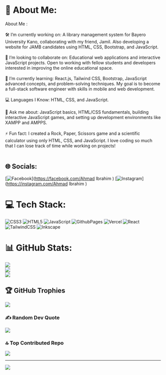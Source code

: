 # 💫 About Me:
About Me :<br><br>🛠 I’m currently working on: A library management system for Bayero University Kano, collaborating with my friend, Jamil. Also developing a website for JAMB candidates using HTML, CSS, Bootstrap, and JavaScript.<br><br>🤝 I’m looking to collaborate on: Educational web applications and interactive JavaScript projects. Open to working with fellow students and developers interested in improving the online educational space.<br><br>🌱 I’m currently learning: React.js, Tailwind CSS, Bootstrap, JavaScript advanced concepts, and problem-solving techniques. My goal is to become a full-stack software engineer with skills in mobile and web development.<br><br>💻 Languages I Know: HTML, CSS, and JavaScript.<br><br>💬 Ask me about: JavaScript basics, HTML/CSS fundamentals, building interactive JavaScript games, and setting up development environments like XAMPP and AMPPS.<br><br>⚡ Fun fact: I created a Rock, Paper, Scissors game and a scientific calculator using only HTML, CSS, and JavaScript. I love coding so much that I can lose track of time while working on projects!<br><br>


## 🌐 Socials:
[![Facebook](https://img.shields.io/badge/Facebook-%231877F2.svg?logo=Facebook&logoColor=white)](https://facebook.com/Ahmad Ibrahim ) [![Instagram](https://img.shields.io/badge/Instagram-%23E4405F.svg?logo=Instagram&logoColor=white)](https://instagram.com/Ahmad Ibrahim ) 

# 💻 Tech Stack:
![CSS3](https://img.shields.io/badge/css3-%231572B6.svg?style=for-the-badge&logo=css3&logoColor=white) ![HTML5](https://img.shields.io/badge/html5-%23E34F26.svg?style=for-the-badge&logo=html5&logoColor=white) ![JavaScript](https://img.shields.io/badge/javascript-%23323330.svg?style=for-the-badge&logo=javascript&logoColor=%23F7DF1E) ![GithubPages](https://img.shields.io/badge/github%20pages-121013?style=for-the-badge&logo=github&logoColor=white) ![Vercel](https://img.shields.io/badge/vercel-%23000000.svg?style=for-the-badge&logo=vercel&logoColor=white) ![React](https://img.shields.io/badge/react-%2320232a.svg?style=for-the-badge&logo=react&logoColor=%2361DAFB) ![TailwindCSS](https://img.shields.io/badge/tailwindcss-%2338B2AC.svg?style=for-the-badge&logo=tailwind-css&logoColor=white) ![Inkscape](https://img.shields.io/badge/Inkscape-e0e0e0?style=for-the-badge&logo=inkscape&logoColor=080A13)
# 📊 GitHub Stats:
![](https://github-readme-stats.vercel.app/api?username=Searcher06&theme=radical&hide_border=false&include_all_commits=true&count_private=false)<br/>
![](https://github-readme-streak-stats.herokuapp.com/?user=Searcher06&theme=radical&hide_border=false)<br/>
![](https://github-readme-stats.vercel.app/api/top-langs/?username=Searcher06&theme=radical&hide_border=false&include_all_commits=true&count_private=false&layout=compact)

## 🏆 GitHub Trophies
![](https://github-profile-trophy.vercel.app/?username=Searcher06&theme=default_repocard&no-frame=false&no-bg=true&margin-w=4)

### ✍️ Random Dev Quote
![](https://quotes-github-readme.vercel.app/api?type=horizontal&theme=dark)

### 🔝 Top Contributed Repo
![](https://github-contributor-stats.vercel.app/api?username=Searcher06&limit=5&theme=tokyonight&combine_all_yearly_contributions=true)

---
[![](https://visitcount.itsvg.in/api?id=Searcher06&icon=1&color=0)](https://visitcount.itsvg.in)

<!-- Proudly created with GPRM ( https://gprm.itsvg.in ) -->
<!---
Searcher06/Searcher06 is a ✨ special ✨ repository because its `README.md` (this file) appears on your G# 💫 About Me:
About Me :<br><br>🛠 I’m currently working on: A library management system for Bayero University Kano, collaborating with my friend, Jamil. Also developing a website for JAMB candidates using HTML, CSS, Bootstrap, and JavaScript.<br><br>🤝 I’m looking to collaborate on: Educational web applications and interactive JavaScript projects. Open to working with fellow students and developers interested in improving the online educational space.<br><br>🌱 I’m currently learning: React.js, Tailwind CSS, Bootstrap, JavaScript advanced concepts, and problem-solving techniques. My goal is to become a full-stack software engineer with skills in mobile and web development.<br><br>💻 Languages I Know: HTML, CSS, and JavaScript.<br><br>💬 Ask me about: JavaScript basics, HTML/CSS fundamentals, building interactive JavaScript games, and setting up development environments like XAMPP and AMPPS.<br><br>⚡ Fun fact: I created a Rock, Paper, Scissors game and a scientific calculator using only HTML, CSS, and JavaScript. I love coding so much that I can lose track of time while working on projects!<br><br>


## 🌐 Socials:
[![Facebook](https://img.shields.io/badge/Facebook-%231877F2.svg?logo=Facebook&logoColor=white)](https://facebook.com/Ahmad Ibrahim ) [![Instagram](https://img.shields.io/badge/Instagram-%23E4405F.svg?logo=Instagram&logoColor=white)](https://instagram.com/Ahmad Ibrahim ) 

# 💻 Tech Stack:
![CSS3](https://img.shields.io/badge/css3-%231572B6.svg?style=for-the-badge&logo=css3&logoColor=white) ![HTML5](https://img.shields.io/badge/html5-%23E34F26.svg?style=for-the-badge&logo=html5&logoColor=white) ![JavaScript](https://img.shields.io/badge/javascript-%23323330.svg?style=for-the-badge&logo=javascript&logoColor=%23F7DF1E) ![GithubPages](https://img.shields.io/badge/github%20pages-121013?style=for-the-badge&logo=github&logoColor=white) ![Vercel](https://img.shields.io/badge/vercel-%23000000.svg?style=for-the-badge&logo=vercel&logoColor=white) ![React](https://img.shields.io/badge/react-%2320232a.svg?style=for-the-badge&logo=react&logoColor=%2361DAFB) ![TailwindCSS](https://img.shields.io/badge/tailwindcss-%2338B2AC.svg?style=for-the-badge&logo=tailwind-css&logoColor=white) ![Inkscape](https://img.shields.io/badge/Inkscape-e0e0e0?style=for-the-badge&logo=inkscape&logoColor=080A13)
# 📊 GitHub Stats:
![](https://github-readme-stats.vercel.app/api?username=Searcher06&theme=radical&hide_border=false&include_all_commits=true&count_private=false)<br/>
![](https://github-readme-streak-stats.herokuapp.com/?user=Searcher06&theme=radical&hide_border=false)<br/>
![](https://github-readme-stats.vercel.app/api/top-langs/?username=Searcher06&theme=radical&hide_border=false&include_all_commits=true&count_private=false&layout=compact)

## 🏆 GitHub Trophies
![](https://github-profile-trophy.vercel.app/?username=Searcher06&theme=default_repocard&no-frame=false&no-bg=true&margin-w=4)

### ✍️ Random Dev Quote
![](https://quotes-github-readme.vercel.app/api?type=horizontal&theme=dark)

### 🔝 Top Contributed Repo
![](https://github-contributor-stats.vercel.app/api?username=Searcher06&limit=5&theme=tokyonight&combine_all_yearly_contributions=true)

---
[![](https://visitcount.itsvg.in/api?id=Searcher06&icon=1&color=0)](https://visitcount.itsvg.in)

<!-- Proudly created with GPRM ( https://gprm.itsvg.in ) -->
<!---
